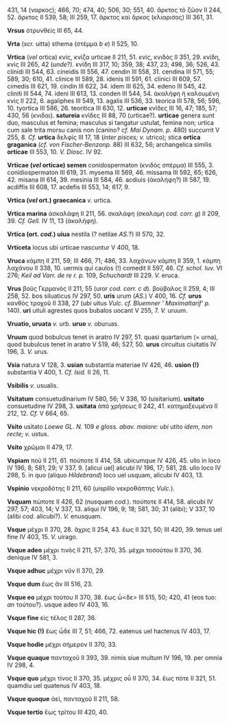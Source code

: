 431, 14 (ναρκος); 466, 70; 474, 40; 506, 30; 551, 40. ἄρκτος τὸ ζῶον II
244, 52. ἄρκτος II 539, 58; III 259, 17. ἄρκτος καὶ ἄρκος (κλιαρισος)
III 361, 31.

**Vrsus** ὀτρυνθείς III 65, 44.

**Vrta** (*scr.* uitta) sthema (στέμμα *b e*) II 525, 10.

**Vrtica** (*vel* ortica) κνίς, κνίζα urticae II 211, 51. κνίς, κνιδός
II 351, 29. κνίδη, κνίς III 265, 42 (*unde*?). κνίδη III 317, 10; 359,
38; 437, 23; 498, 36; 526, 43. clinidi III 544, 63. cineidis III 556,
47. cendin III 558, 31. cendina III 571, 55; 589, 30; 610, 41. clinice
III 589, 28. idenis III 591, 61. clinici III 609, 57. cimedis III 621,
19. cindin III 622, 34. idem III 625, 34. edeno III 545, 42. cliniti III
544, 74. ideni III 613, 13. conden III 544, 54. ἀκαλήφη ἡ καλουμένη κνίς
II 222, 6. agaliphes III 549, 13. agalis III 536, 33. teorica III 578,
56; 596, 10. tyortica III 586, 26. teoritica III 630, 12. **urticae**
κνῖδες III 16, 47; 185, 57; 430, 56 (κνιδαι). **satureia** κνῖδες III
88, 70 (urticae?). **urticae** genera sunt duo, masculus et femina;
masculus si tangatur ustulat, femina non; urtica cum sale trita morsu
canis non (canino? *cf. Mai Dynam. p.* 480) succurrit V 255, 8. *Cf.*
**urtica** δελφίς III 17, 18 (*inter pisces; v.* utrico); stica **ortica
graganica** (*cf. von Fischer-Benzonp.* 88) III 632, 56; archangelica
similis **orticae** III 553, 10. *V. Diosc.* IV 92.

**Vrticae (*vel* orticae) semen** conidospermaton (κνιδὸς σπέρμα)
III 555, 3. conidiospermaton III 619, 31. mysema III 569, 46. missama
III 592, 65; 626, 42. misana III 614, 39. mesinia III 584, 46. acdiuis
(ἀκαλήφη?) III 587, 19. acdiffis III 608, 17. acdefis III 553, 14; 617,
9.

**Vrtica (*vel* ort.) graecanica** *v.* urtica.

**Vrtica marina** ἀσκαλάφη II 211, 56. σκαλάφη (σκαλαμη *cod. corr. g*)
II 209, 39. *Cf. Gell.* IV 11, 13 (ἀκαλήφη).

**Vrtica (ort. *cod.*) uiua** nestila (? netilae *AS.*?) III 570,
32.

**Vrticeta** locus ubi urticae nascuntur V 400, 18.

**Vruca** κάμπη II 211, 59; III 466, 71; 486, 33. λαχάνων κάμπη II
359, 1. κάμπη λαχάνου II 338, 10. uermis qui caulos (!) comedit II 597,
46. *Cf. schol. Iuv.* VI 276; *Keil ad Varr. de re r. p.* 109,
*Schuchardt* III 229. *V.* eruca.

**Vrus** βοῦς Γερμανός II 211, 55 (uror *cod. corr. c d*). βούβαλος II
259, 4; III 258, 52. bos siluaticus IV 297, 50. **uris** urum (*AS.*) V
400, 16. *Cf.* **urus** κανθὸς τροχοῦ II 338, 27 (*ubi* uitus *Vulc. cf.
Bluemner ' Maximaltarif' p.* 140). **uri** uituli agrestes quos bubalos
uocant V 255, 7. *V.* uruum.

**Vruatio, uruata** *v.* urb. **uruo** *v.* oburuas.

**Vruum** quod bobulcus tenet in aratro IV 297, 51. quasi quartarium (=
urna), quod bubulcus tenet in aratro V 519, 46; 527, 50. **urus**
circuitus ciuitatis IV 196, 3. *V.* urus.

**Vsia** natura V 128, 3. **usian** substantia materiae IV 426, 46.
**usion (!)** substantia V 400, 1. *Cf. Isid.* II 26, 11.

**Vsibilis** *v.* usualis.

**Vsitatum** consuetudinarium IV 580, 56; V 336, 10 (uisitarium).
**usitato** consuetudine IV 298, 3. **usitata** ἀπὸ χρήσεως II 242, 41.
κατημαξευμένα II 212, 12. *Cf.* V 664, 65.

**Vsito** usitato *Loewe GL. N.* 109 *e gloss. abav. maiore: ubi*
utito *idem, non recte; v.* ustus.

**Vsito** χρῶμαι II 479, 17.

**Vspiam** ποὺ II 211, 61. πούποτε II 414, 58. ubicumque IV 426, 45.
ullo in loco IV 196, 8; 581, 29; V 337, 9. [alicui uel] alicubi IV
196, 17; 581, 28. ullo loco IV 298, 5. in quo (aliquo *Hildebrand*) loco
uel usquam, alicubi IV 403, 13.

**Vspinio** νεκροδότης II 211, 60 (uispillo νεκροθάπτης *Vulc.*).

**Vsquam** πώποτε II 426, 62 (nusquam *cod.*). πούποτε II 414, 58.
alicubi IV 297, 57; 403, 14; V 337, 13. aliqui IV 196, 9; 18; 581, 30;
31 (alibi); V 337, 10 (alibi *cod.* alicubi?). *V.* enusquam.

**Vsque** μέχρι II 370, 28. ἄχρις II 254, 43. ἕως II 321, 50; III 420,
39. tenus uel fine IV 403, 15. *V.* uirago.

**Vsque adeo** μέχρι τινός II 211, 57; 370, 35. μέχρι τοσούτου II 370,
36. denique IV 581, 3.

**Vsque adhuc** μέχρι νῦν II 370, 29.

**Vsque dum** ἕως ἄν III 516, 23.

**Vsque eo** μέχρι τούτου II 370, 38. ἕως ὧ\<δε\> III 515, 50; 420, 41
(eos tuo: *an* τούτου?). usque adeo IV 403, 16.

**Vsque fine** εἰς τέλος II 287, 36.

**Vsque hic (!)** ἕως ὧδε III 7, 51; 466, 72. eatenus uel hactenus IV
403, 17.

**Vsque hodie** μέχρι σήμερον II 370, 33.

**Vsque quaque** πανταχοῦ II 393, 39. nimis siue multum IV 196, 19. per
omnia IV 298, 4.

**Vsque quo** μέχρι τίνος II 370, 35. μέχρις οὗ II 370, 34. ἕως πότε II
321, 51. quamdiu uel quatenus IV 403, 18.

**Vsque quoque** ἀεί, πανταχοῦ II 211, 58.

**Vsque tertio** ἕως τρίτου III 420, 40.
